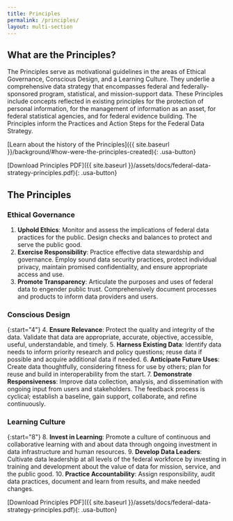 ```yaml
---
title: Principles
permalink: /principles/
layout: multi-section
---
```


<section class="usa-section">
<div class="usa-grid" markdown="1">

## What are the Principles?

The Principles serve as motivational guidelines in the areas of Ethical Governance, Conscious Design, and a Learning Culture. They underlie a comprehensive data strategy that encompasses federal and federally-sponsored program, statistical, and mission-support data. These Principles include concepts reflected in existing principles for the protection of personal information, for the management of information as an asset, for federal statistical agencies, and for federal evidence building. The Principles inform the Practices and Action Steps for the Federal Data Strategy.

[Learn about the history of the Principles]({{ site.baseurl }}/background/#how-were-the-principles-created){: .usa-button}

[Download Principles PDF]({{ site.baseurl }}/assets/docs/federal-data-strategy-principles.pdf){: .usa-button}

</div>
</section>

<section class="usa-section usa-section-dark">
<div class="usa-grid" markdown="1">

## The Principles

### Ethical Governance

1.  **Uphold Ethics**: Monitor and assess the implications of federal data practices for the public. Design checks and balances to protect and serve the public good. 
2.  **Exercise Responsibility**: Practice effective data stewardship and governance. Employ sound data security practices, protect individual privacy, maintain promised confidentiality, and ensure appropriate access and use.  
3.  **Promote Transparency**: Articulate the purposes and uses of federal data to engender public trust. Comprehensively document processes and products to inform data providers and users. 

### Conscious Design

{:start="4"}
4.  **Ensure Relevance**: Protect the quality and integrity of the data. Validate that data are appropriate, accurate, objective, accessible, useful, understandable, and timely. 
5.  **Harness Existing Data**: Identify data needs to inform priority research and policy questions; reuse data if possible and acquire additional data if needed. 
6.  **Anticipate Future Uses**: Create data thoughtfully, considering fitness for use by others; plan for reuse and build in interoperability from the start. 
7.  **Demonstrate Responsiveness**: Improve data collection, analysis, and dissemination with ongoing input from users and stakeholders. The feedback process is cyclical; establish a baseline, gain support, collaborate, and refine continuously.

### Learning Culture

{:start="8"}
8.  **Invest in Learning**: Promote a culture of continuous and collaborative learning with and about data through ongoing investment in data infrastructure and human resources. 
9.  **Develop Data Leaders**: Cultivate data leadership at all levels of the federal workforce by investing in training and development about the value of data for mission, service, and the public good.
10. **Practice Accountability**: Assign responsibility, audit data practices, document and learn from results, and make needed changes.

[Download Principles PDF]({{ site.baseurl }}/assets/docs/federal-data-strategy-principles.pdf){: .usa-button}

</div>
</section>
